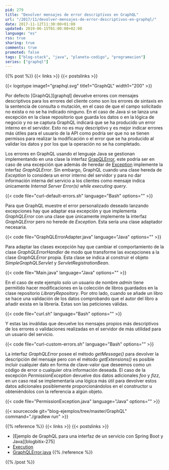 ```yaml
---
pid: 279
title: "Devolver mensajes de error descriptivos en GraphQL"
url: "/2017/11/devolver-mensajes-de-error-descriptivos-en-graphql/"
date: 2017-11-12T11:30:00+01:00
updated: 2019-06-15T01:00:00+02:00
language: "es"
rss: true
sharing: true
comments: true
promoted: false
tags: ["blog-stack", "java", "planeta-codigo", "programacion"]
series: ["graphql"]
---
```


{{% post %}}
{{< links >}}
{{< postslinks >}}

{{< logotype image1="graphql.svg" title1="GraphQL" width1="200" >}}

Por defecto [GraphQL][graphql] devuelve errores con mensajes descriptivos para los errores del cliente como son los errores de sintaxis en la sentencia de consulta o mutación, en el caso de que el campo solicitado no exista o no se ha indicado ninguno. En el caso de Java si se lanza una excepción en la clase repositorio que guarda los datos o en la lógica de negocio y no se captura GraphQL indicará que se ha producido un error interno en el servidor. Esto no es muy descriptivo y es mejor indicar errores más útiles para el usuario de la API como podría ser que no se tienen permisos para realizar la modificación o el error que se ha producido al validar los datos y por los que la operación no se ha completado.

Los errores en GraphQL usando el lenguaje Java se gestionan implementando en una clase la interfaz [GrapQLError](https://github.com/graphql-java/graphql-java/blob/master/src/main/java/graphql/GraphQLError.java), este podría ser en caso de una excepción que además de heredar de [Exception](https://docs.oracle.com/javase/9/docs/api/java/lang/Exception.html) implemente la interfaz _GraphQLError_. Sin embargo, GraphQL cuando una clase hereda de _Exception_ lo considera un error interno del servidor y para no dar información interna del servicio a los clientes como mensaje indica únicamente _Internal Server Error(s) while executing query_.

{{< code file="curl-default-errors.sh" language="Bash" options="" >}}

Para que GraphQL muestre el error personalizado deseado lanzando excepciones hay que adaptar esa excepción y que implementa _GraphQLError_ con una clase que únicamente implemente la interfaz _GraphQLError_ pero no herede de _Exception_. Esta sería una clase adaptador necesaria.

{{< code file="GraphQLErrorAdapter.java" language="Java" options="" >}}

Para adaptar las clases excepción hay que cambiar el comportamiento de la clase _GraphQLErrorHandler_ de modo que transforme las excepciones a la clase _GraphQLError_ propia. Esta clase se indica al construir el objeto _SimpleGraphQLServlet_ y _ServletRegistrationBean_.

{{< code file="Main.java" language="Java" options="" >}}

En el caso de este ejemplo solo un usuario de nombre _admin_ tiene permitido hacer modificaciones en la colección de libros guardados en la clase repositorio _LibraryRepository_. Por otro lado, cuando se añade un libro se hace una validación de los datos comprobando que el autor del libro a añadir exista en la librería. Estas son las peticiones válidas.

{{< code file="curl.sh" language="Bash" options="" >}}

Y estas las inválidas que devuelve los mensajes propios más descriptivos de los errores o validaciones realizadas en el servidor de más utilidad para un usuario del servicio.

{{< code file="curl-custom-errors.sh" language="Bash" options="" >}}

La interfaz _GraphQLError_ posee el método _getMessage()_ para devolver la descripción del mensaje pero con el método _getExtensions()_ es posible incluir cualquier dato en forma de clave-valor que deseemos como un código de error o cualquier otra información deseada. El caso de la excepción _PermissionException_ devuelve dos datos adicionales _foo_ y _fizz_, en un caso real se implementaría una lógica más útil para devolver estos datos adicionales posiblemente proporcionándolos en el constructor u obteniéndolos con la referencia a algún objeto.

{{< code file="PermissionException.java" language="Java" options="" >}}

{{< sourcecode git="blog-ejemplos/tree/master/GraphQL" command="./gradlew run" >}}

{{% reference %}}
{{< links >}}
{{< postslinks >}}
* [Ejemplo de GraphQL para una interfaz de un servicio con Spring Boot y Java][blogbitix-275]
* [Execution](https://graphql-java.readthedocs.io/en/v5/execution.html)
* [GraphQLError.java](https://github.com/graphql-java/graphql-java/blob/master/src/main/java/graphql/GraphQLError.java)
{{% /reference %}}

{{% /post %}}
